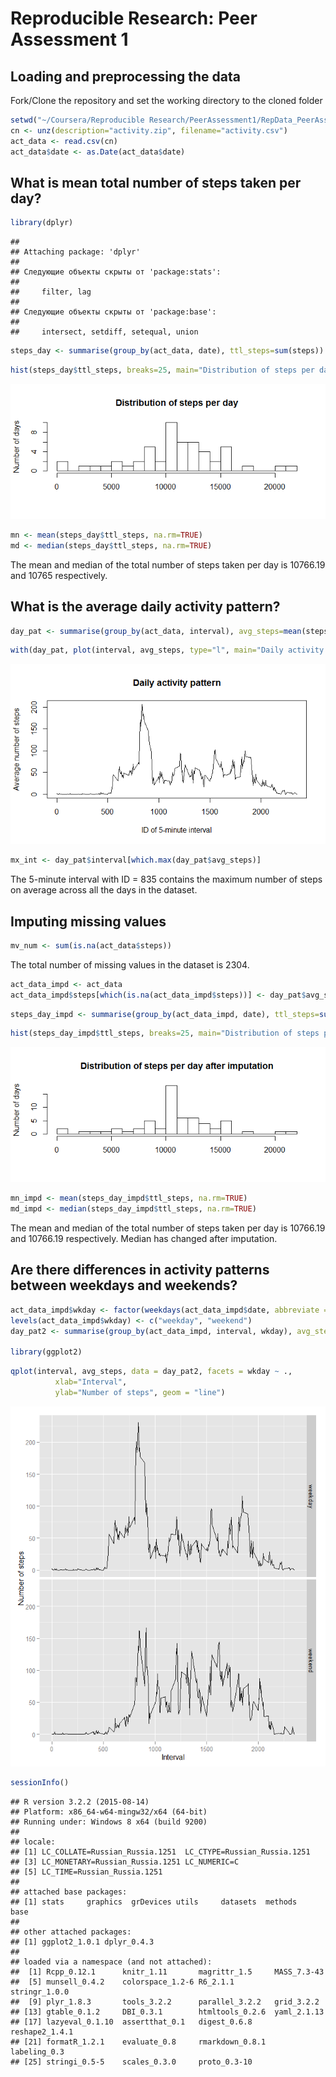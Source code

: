 # Reproducible Research: Peer Assessment 1


## Loading and preprocessing the data

Fork/Clone the repository and set the working directory to the cloned folder

```r
setwd("~/Coursera/Reproducible Research/PeerAssessment1/RepData_PeerAssessment1")
cn <- unz(description="activity.zip", filename="activity.csv")
act_data <- read.csv(cn)
act_data$date <- as.Date(act_data$date)
```

## What is mean total number of steps taken per day?


```r
library(dplyr)
```

```
## 
## Attaching package: 'dplyr'
## 
## Следующие объекты скрыты от 'package:stats':
## 
##     filter, lag
## 
## Следующие объекты скрыты от 'package:base':
## 
##     intersect, setdiff, setequal, union
```


```r
steps_day <- summarise(group_by(act_data, date), ttl_steps=sum(steps))
```


```r
hist(steps_day$ttl_steps, breaks=25, main="Distribution of steps per day", xlab=NULL, ylab="Number of days")
```

![](PA1_template_files/figure-html/unnamed-chunk-5-1.png) 


```r
mn <- mean(steps_day$ttl_steps, na.rm=TRUE)
md <- median(steps_day$ttl_steps, na.rm=TRUE)
```

The mean and median of the total number of steps taken per day is 10766.19 and 10765 respectively.

## What is the average daily activity pattern?


```r
day_pat <- summarise(group_by(act_data, interval), avg_steps=mean(steps, na.rm=TRUE))
```


```r
with(day_pat, plot(interval, avg_steps, type="l", main="Daily activity pattern", xlab="ID of 5-minute interval", ylab="Average number of steps"))
```

![](PA1_template_files/figure-html/unnamed-chunk-8-1.png) 


```r
mx_int <- day_pat$interval[which.max(day_pat$avg_steps)]
```

The 5-minute interval with ID = 835 contains the maximum number of steps on average across all the days in the dataset.

## Imputing missing values


```r
mv_num <- sum(is.na(act_data$steps))
```

The total number of missing values in the dataset is 2304.


```r
act_data_impd <- act_data
act_data_impd$steps[which(is.na(act_data_impd$steps))] <- day_pat$avg_steps[which(day_pat$interval %in% act_data_impd$interval[which(is.na(act_data_impd$steps))])]
```


```r
steps_day_impd <- summarise(group_by(act_data_impd, date), ttl_steps=sum(steps))
```


```r
hist(steps_day_impd$ttl_steps, breaks=25, main="Distribution of steps per day after imputation", xlab=NULL, ylab="Number of days")
```

![](PA1_template_files/figure-html/unnamed-chunk-13-1.png) 


```r
mn_impd <- mean(steps_day_impd$ttl_steps, na.rm=TRUE)
md_impd <- median(steps_day_impd$ttl_steps, na.rm=TRUE)
```

The mean and median of the total number of steps taken per day is 10766.19 and 10766.19 respectively.
Median has changed after imputation.

## Are there differences in activity patterns between weekdays and weekends?


```r
act_data_impd$wkday <- factor(weekdays(act_data_impd$date, abbreviate = TRUE) %in% c("Сб", "Вс"), ordered=TRUE)
levels(act_data_impd$wkday) <- c("weekday", "weekend")
day_pat2 <- summarise(group_by(act_data_impd, interval, wkday), avg_steps=mean(steps, na.rm=TRUE))

library(ggplot2)
```


```r
qplot(interval, avg_steps, data = day_pat2, facets = wkday ~ .,
          xlab="Interval",
          ylab="Number of steps", geom = "line")
```

![](PA1_template_files/figure-html/unnamed-chunk-16-1.png) 


```r
sessionInfo()
```

```
## R version 3.2.2 (2015-08-14)
## Platform: x86_64-w64-mingw32/x64 (64-bit)
## Running under: Windows 8 x64 (build 9200)
## 
## locale:
## [1] LC_COLLATE=Russian_Russia.1251  LC_CTYPE=Russian_Russia.1251   
## [3] LC_MONETARY=Russian_Russia.1251 LC_NUMERIC=C                   
## [5] LC_TIME=Russian_Russia.1251    
## 
## attached base packages:
## [1] stats     graphics  grDevices utils     datasets  methods   base     
## 
## other attached packages:
## [1] ggplot2_1.0.1 dplyr_0.4.3  
## 
## loaded via a namespace (and not attached):
##  [1] Rcpp_0.12.1      knitr_1.11       magrittr_1.5     MASS_7.3-43     
##  [5] munsell_0.4.2    colorspace_1.2-6 R6_2.1.1         stringr_1.0.0   
##  [9] plyr_1.8.3       tools_3.2.2      parallel_3.2.2   grid_3.2.2      
## [13] gtable_0.1.2     DBI_0.3.1        htmltools_0.2.6  yaml_2.1.13     
## [17] lazyeval_0.1.10  assertthat_0.1   digest_0.6.8     reshape2_1.4.1  
## [21] formatR_1.2.1    evaluate_0.8     rmarkdown_0.8.1  labeling_0.3    
## [25] stringi_0.5-5    scales_0.3.0     proto_0.3-10
```
